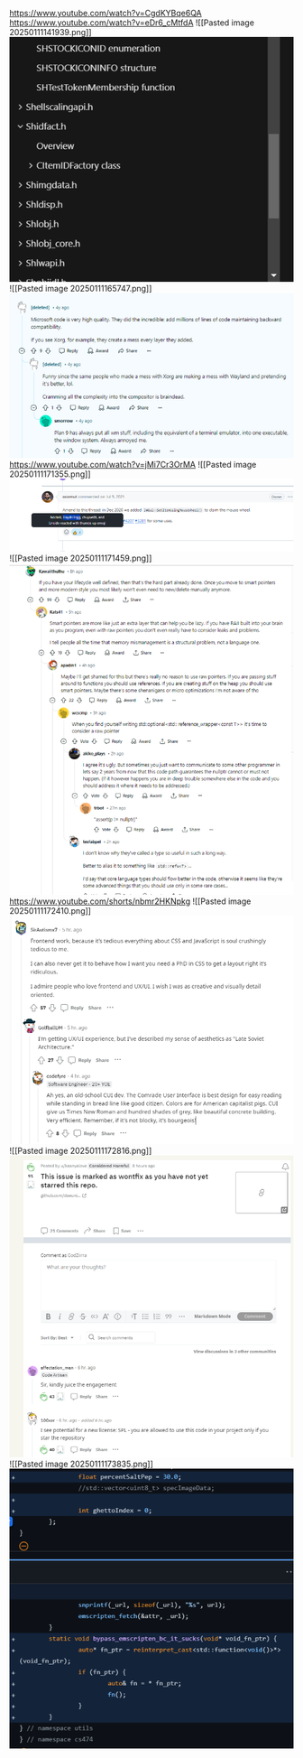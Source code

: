 https://www.youtube.com/watch?v=CgdKYBqe6QA
https://www.youtube.com/watch?v=eDr6_cMtfdA
![[Pasted image 20250111141939.png]]![](https://github.com/Stehfyn/vault/blob/main/vault/media/Pasted%20image%2020250111141939.png)
![[Pasted image 20250111165747.png]]![](https://github.com/Stehfyn/vault/blob/main/vault/media/Pasted%20image%2020250111165747.png)
https://www.youtube.com/watch?v=jMi7Cr3OrMA
![[Pasted image 20250111171355.png]]![](https://github.com/Stehfyn/vault/blob/main/vault/media/Pasted%20image%2020250111171355.png)
![[Pasted image 20250111171459.png]]![](https://github.com/Stehfyn/vault/blob/main/vault/media/Pasted%20image%2020250111171459.png)
https://www.youtube.com/shorts/nbmr2HKNpkg
![[Pasted image 20250111172410.png]]![](https://github.com/Stehfyn/vault/blob/main/vault/media/Pasted%20image%2020250111172410.png)
![[Pasted image 20250111172816.png]]![](https://github.com/Stehfyn/vault/blob/main/vault/media/Pasted%20image%2020250111172816.png)
![[Pasted image 20250111173835.png]]![](https://github.com/Stehfyn/vault/blob/main/vault/media/Pasted%20image%2020250111173835.png)
